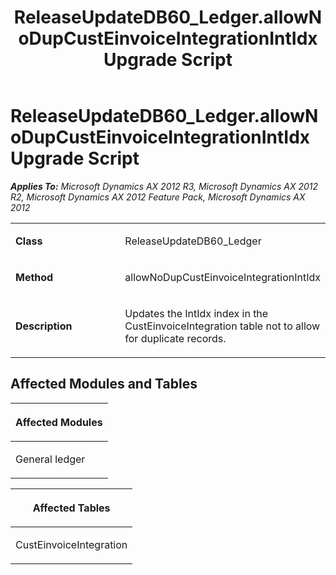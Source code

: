 ﻿---
title: ReleaseUpdateDB60_Ledger.allowNoDupCustEinvoiceIntegrationIntIdx Upgrade Script
TOCTitle: ReleaseUpdateDB60_Ledger.allowNoDupCustEinvoiceIntegrationIntIdx Upgrade Script
ms:assetid: 9f27273a-60a6-54b5-a119-2b17b702fc2e
ms:mtpsurl: https://msdn.microsoft.com/en-us/library/JJ736670(v=AX.60)
ms:contentKeyID: 49710102
ms.date: 05/18/2015
mtps_version: v=AX.60
---

# ReleaseUpdateDB60\_Ledger.allowNoDupCustEinvoiceIntegrationIntIdx Upgrade Script 


_**Applies To:** Microsoft Dynamics AX 2012 R3, Microsoft Dynamics AX 2012 R2, Microsoft Dynamics AX 2012 Feature Pack, Microsoft Dynamics AX 2012_

<table>
<colgroup>
<col style="width: 50%" />
<col style="width: 50%" />
</colgroup>
<tbody>
<tr class="odd">
<td><p><strong>Class</strong></p></td>
<td><p>ReleaseUpdateDB60_Ledger</p></td>
</tr>
<tr class="even">
<td><p><strong>Method</strong></p></td>
<td><p>allowNoDupCustEinvoiceIntegrationIntIdx</p></td>
</tr>
<tr class="odd">
<td><p><strong>Description</strong></p></td>
<td><p>Updates the IntIdx index in the CustEinvoiceIntegration table not to allow for duplicate records.</p></td>
</tr>
</tbody>
</table>


## Affected Modules and Tables

<table>
<colgroup>
<col style="width: 100%" />
</colgroup>
<thead>
<tr class="header">
<th><p>Affected Modules</p></th>
</tr>
</thead>
<tbody>
<tr class="odd">
<td><p>General ledger</p></td>
</tr>
</tbody>
</table>


<table>
<colgroup>
<col style="width: 100%" />
</colgroup>
<thead>
<tr class="header">
<th><p>Affected Tables</p></th>
</tr>
</thead>
<tbody>
<tr class="odd">
<td><p>CustEinvoiceIntegration</p></td>
</tr>
</tbody>
</table>

  


